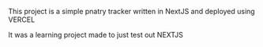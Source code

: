 This project is a simple pnatry tracker written in NextJS and deployed using VERCEL

It was a learning project made to just test out NEXTJS
